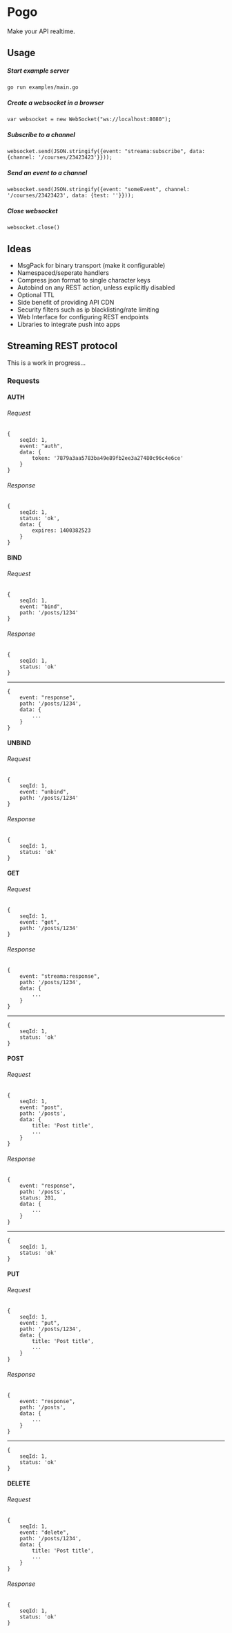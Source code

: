 # Pogo

Make your API realtime.

## Usage
##### Start example server

`go run examples/main.go`

##### Create a websocket in a browser
`var websocket = new WebSocket("ws://localhost:8080");`

##### Subscribe to a channel
`websocket.send(JSON.stringify({event: "streama:subscribe", data: {channel: '/courses/23423423'}}));`

##### Send an event to a channel
`websocket.send(JSON.stringify({event: "someEvent", channel: '/courses/23423423', data: {test: ''}}));`

##### Close websocket
`websocket.close()`

## Ideas

- MsgPack for binary transport (make it configurable)
- Namespaced/seperate handlers
- Compress json format to single character keys
- Autobind on any REST action, unless explicitly disabled
- Optional TTL
- Side benefit of providing API CDN
- Security filters such as ip blacklisting/rate limiting
- Web Interface for configuring REST endpoints
- Libraries to integrate push into apps


## Streaming REST protocol

This is a work in progress...

### Requests

#### AUTH

###### Request

    {
        seqId: 1,
        event: "auth", 
        data: {
            token: '7879a3aa5783ba49e89fb2ee3a27480c96c4e6ce'
        }
    }

###### Response

    {
        seqId: 1,
        status: 'ok',
        data: {
            expires: 1400382523
        }
    }


#### BIND

###### Request

    {
        seqId: 1,    
        event: "bind", 
        path: '/posts/1234'
    }
    
###### Response

    {
        seqId: 1,
        status: 'ok'
    }
    
---

    {
        event: "response",
        path: '/posts/1234',
        data: {
            ...
        }
    }

#### UNBIND

###### Request

    {
        seqId: 1,
        event: "unbind", 
        path: '/posts/1234'
    }
    
###### Response

    {
        seqId: 1,
        status: 'ok'
    }

#### GET

###### Request

    {
        seqId: 1,
        event: "get", 
        path: '/posts/1234'
    }    
    
###### Response

    {
        event: "streama:response",
        path: '/posts/1234',
        data: {
            ...
        }
    }

---

    {
        seqId: 1,
        status: 'ok'
    }
    

#### POST

###### Request

    {
        seqId: 1,
        event: "post",
        path: '/posts', 
        data: {
            title: 'Post title',
            ...
        }
    }
    
###### Response

    {
        event: "response", 
        path: '/posts',
        status: 201,
        data: {
            ...
        }
    }
    
---

    {
        seqId: 1,
        status: 'ok'
    }
    
    
#### PUT

###### Request

    {
        seqId: 1,
        event: "put", 
        path: '/posts/1234', 
        data: {
            title: 'Post title',
            ...
        }
    }
    
###### Response
    
    {
        event: "response", 
        path: '/posts',
        data: {
            ...
        }
    }

---

    {
        seqId: 1,
        status: 'ok'
    }
    
#### DELETE

###### Request

    {
        seqId: 1,
        event: "delete", 
        path: '/posts/1234', 
        data: {
            title: 'Post title',
            ...
        }
    }
    
###### Response


    {
        seqId: 1,
        status: 'ok'
    }
    
